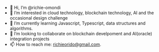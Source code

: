 - 👋 Hi, I’m @richie-omondi
- 👀 I’m interested in cloud technology, blockchain technology, AI and the occasional design challenge
- 🌱 I’m currently learning Javascript, Typescript, data structures and algorithms.
- 💞️ I’m looking to collaborate on blockchain develpoment and AI(oracle) integration projects
- 📫 How to reach me: richieorido@gmail.com.

<!---
richie-omondi/richie-omondi is a ✨ special ✨ repository because its `README.md` (this file) appears on your GitHub profile.
You can click the Preview link to take a look at your changes.
--->
